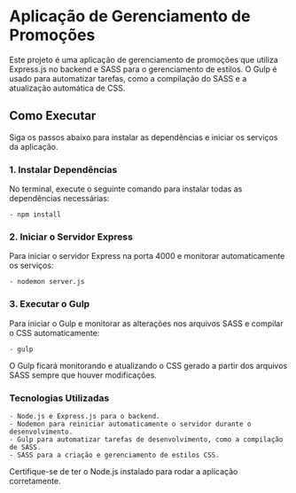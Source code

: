 # Aplicação de Gerenciamento de Promoções

Este projeto é uma aplicação de gerenciamento de promoções que utiliza Express.js no backend e SASS para o gerenciamento de estilos. O Gulp é usado para automatizar tarefas, como a compilação do SASS e a atualização automática de CSS.

## Como Executar

Siga os passos abaixo para instalar as dependências e iniciar os serviços da aplicação.

### 1. Instalar Dependências
No terminal, execute o seguinte comando para instalar todas as dependências necessárias:

    - npm install

### 2. Iniciar o Servidor Express
Para iniciar o servidor Express na porta 4000 e monitorar automaticamente os serviços:

    - nodemon server.js

### 3. Executar o Gulp

Para iniciar o Gulp e monitorar as alterações nos arquivos SASS e compilar o CSS automaticamente:

    - gulp

O Gulp ficará monitorando e atualizando o CSS gerado a partir dos arquivos SASS sempre que houver modificações.

### Tecnologias Utilizadas

    - Node.js e Express.js para o backend.
    - Nodemon para reiniciar automaticamente o servidor durante o desenvolvimento.
    - Gulp para automatizar tarefas de desenvolvimento, como a compilação de SASS.
    - SASS para a criação e gerenciamento de estilos CSS.

Certifique-se de ter o Node.js instalado para rodar a aplicação corretamente.



